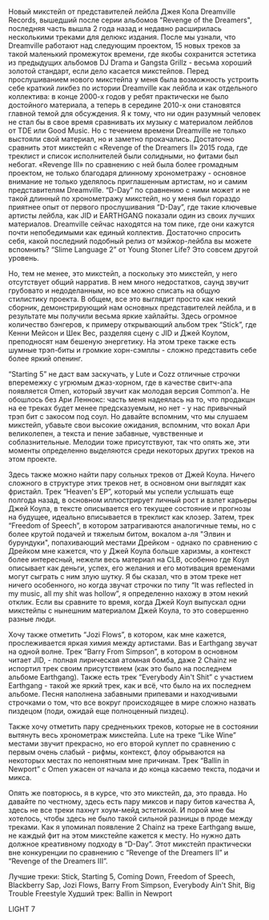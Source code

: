 Новый микстейп от представителей лейбла Джея Кола Dreamville Records, вышедший после серии альбомов "Revenge of the Dreamers", последняя часть вышла 2 года назад и недавно расширилась несколькими треками для делюкс издания. После мы узнали, что Dreamville работают над следующим проектом, 15 новых треков за такой маленький промежуток времени, где якобы сохранится эстетика из предыдущих альбомов DJ Drama и Gangsta Grillz - весьма хороший золотой стандарт, если дело касается микстейпов. Перед прослушиванием нового микстейпа у меня была возможность устроить себе краткий ликбез по истории Dreamville как лейбла и как отдельного коллектива: в конце 2000-х годов у ребят практически не было достойного материала, а теперь в середине 2010-х они становятся главной темой для обсуждения. Я к тому, что ни один разумный человек не стал бы в свое время сравнивать их музыку с материалом лейблов от TDE или Good Music. Но с течением времени Dreamville не только выстояли свой материал, но и заметно прокачались. Достаточно сравнить этот микстейп с «Revenge of the Dreamers II» 2015 года, где треклист и список исполнителей были солидными, но фитами был небогат. «Revenge III» по сравнению с ней была более громадным проектом, не только благодаря длинному хронометражу - основное внимание не только уделялось приглашенным артистам, но и самим представителям Dreamville. “D-Day” по сравнению с ними может и не такой длинный по хронометражу микстейп, но у меня был гораздо приятнее опыт от первого прослушивания “D-Day”, где такие ключевые артисты лейбла, как JID и EARTHGANG показали один из своих лучших материалов. Dreamville сейчас находятся на том пике, где они кажутся почти непобедимыми как единый коллектив. Достаточно спросить себя, какой последний подобный релиз от мэйжор-лейбла вы можете вспомнить? “Slime Language 2” от Young Stoner Life? Это совсем другой уровень.

Но, тем не менее, это микстейп, а поскольку это микстейп, у него отсутствует общий нарратив. В нем много недостатков, саунд звучит грубовато и недоделанным, но все можно списать на общую стилистику проекта. В общем, все это выглядит просто как некий сборник, демонстрирующий нам основных представителей лейбла, и в результате мы получили весьма яркие хайлайты. Здесь огромное количество бэнгеров, к примеру открывающий альбом трек “Stick”, где Кенни Мейсон и Шек Вес, разделяя сцену с JID и Джей Коулом, преподносят нам бешеную энергетику. На этом треке также есть шумные трэп-биты и громкие хорн-сэмплы - сложно представить себе более яркий опенинг.

“Starting 5” не даст вам заскучать, у Lute и Cozz отличные строчки вперемежку с угрюмым джаз-хорном, где в качестве свитч-апа появляется Omen, который звучит как молодая версия Common'a. Не обошлось без Ари Леннокс: часть меня надеялась на то, что продакшн на ее треках будет менее предсказуемым, но нет - у нас привычный трэп бит с закосом под соул. Но давайте вспомним, что мы слушаем микстейп, убавьте свои высокие ожидания, вспомним, что вокал Ари великолепен, а текста и пение забавные, чувственные и соблазнительные. Мелодии тоже присутствуют, так что опять же, эти моменты определенно выделяются среди некоторых других треков на этом проекте.

Здесь также можно найти пару сольных треков от Джей Коула. Ничего сложного в структуре этих треков нет, в основном они выглядят как фристайл. Трек “Heaven's EP”, который мы успели услышать еще полгода назад, в основном иллюстрирует личный рост и взлет карьеры Джей Коула, в тексте описывается его текущее состояние и прогнозы на будущее, идеально вписывается в треклист как клозер. Затем, трек “Freedom of Speech”, в котором затрагиваются аналогичные темы, но с более крутой подачей и тяжелым битом, вокалом а-ля "Элвин и бурундуки", попахивающий местами Дрейком - однако по сравнению с Дрейком мне кажется, что у Джей Коула больше харизмы, а контекст более интересный, нежели весь материал на CLB, особенно где Коул описывает как деньги, успех, его желания и его мотивация временами могут сыграть с ним злую шутку. Я бы сказал, что в этом треке нет ничего особенного, но когда звучат строчки по типу “It was reflected in my music, all my shit was hollow”, я определенно нахожу в этом некий отклик. Если вы сравните то время, когда Джей Коул выпускал одни микстейпы с нынешним материалом Джей Коула, то это совершенно разные люди.

Хочу также отметить “Jozi Flows”, в котором, как мне кажется, прослеживается яркая химия между артистами. Bas и Earthgang звучат на одной волне. Трек “Barry From Simpson”, в котором в основном читает JID, - полная лирическая атомная бомба, даже 2 Chainz не испортил трек своим присутствием (как это было на последнем альбоме Earthgang). Также есть трек “Everybody Ain't Shit” с участием Earthgang - такой же яркий трек, как и всё, что было на их последнем альбоме. Песня наполнена забавными припевами и находчивыми строчками о том, что все вокруг происходящее в мире сложно назвать пиздецом (поди, ожидай еще полноценный пиздец).

Также хочу отметить пару средненьких треков, которые не в состоянии вытянуть весь хронометраж микстейпа. Lute на треке “Like Wine” местами звучит прекрасно, но его второй куплет по сравнению с первым очень слабый - рифмы, контекст, флоу обрываются на некоторых местах по непонятным мне причинам. Трек “Ballin in Newport” с Omen ужасен от начала и до конца касаемо текста, подачи и микса.

Опять же повторюсь, я в курсе, что это микстейп, да, это правда. Но давайте по честному, здесь есть пару миксов и пару битов качества A, здесь не все треки пахнут хоум-мейд эстетикой. И порой мне бы хотелось, чтобы здесь не было такой сильной разницы в проде между треками. Как я упоминал появление 2 Chainz на треке Earthgang выше, не каждый фит на этом микстейпе кажется к месту. Но нужно дать должное креативному подходу в “D-Day”. Этот микстейп практически вне конкуренции по сравнению с “Revenge of the Dreamers II” и “Revenge of the Dreamers III”.

Лучшие треки: Stick, Starting 5, Coming Down, Freedom of Speech, Blackberry Sap, Jozi Flows, Barry From Simpson, Everybody Ain't Shit, Big Trouble Freestyle
Худший трек: Ballin in Newport

LIGHT 7
